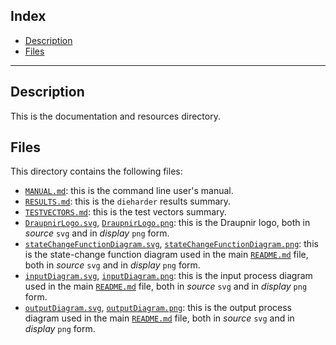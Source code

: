 ## Index

- [Description](#description)
- [Files](#files)

* * *

## Description

This is the documentation and resources directory.

## Files

This directory contains the following files:

- [`MANUAL.md`](./MANUAL.md): this is the command line user's manual.
- [`RESULTS.md`](./RESULTS.md): this is the `dieharder` results summary.
- [`TESTVECTORS.md`](./TESTVECTORS.md): this is the test vectors summary.
- [`DraupnirLogo.svg`](./DraupnirLogo.svg), [`DraupnirLogo.png`](./DraupnirLogo.png): this is the Draupnir logo, both in _source_ `svg` and in _display_ `png` form.
- [`stateChangeFunctionDiagram.svg`](./stateChangeFunctionDiagram.svg), [`stateChangeFunctionDiagram.png`](./stateChangeFunctionDiagram.png): this is the state-change function diagram used in the main [`README.md`](../README.md) file, both in _source_ `svg` and in _display_ `png` form.
- [`inputDiagram.svg`](./inputDiagram.svg), [`inputDiagram.png`](./inputDiagram.png): this is the input process diagram used in the main [`README.md`](../README.md) file, both in _source_ `svg` and in _display_ `png` form.
- [`outputDiagram.svg`](./outputDiagram.svg), [`outputDiagram.png`](./outputDiagram.png): this is the output process diagram used in the main [`README.md`](../README.md) file, both in _source_ `svg` and in _display_ `png` form.
